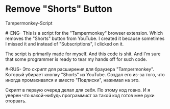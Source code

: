 # Remove "Shorts" Button
Tampermonkey-Script


#-ENG-
This is a script for the "Tampermonkey" browser extension. Which removes the "Shorts" button from YouTube.
I created it because sometimes I missed it and instead of "Subscriptions", I clicked on it.

The script is primarily made for myself. And this code is shit. And I'm sure that some programmer is ready to tear my hands off for such code.


#-RUS-
Это скрипт для расширения для браузера "Tampermonkey". Который убирает кнопку "Shorts" из YouTube.
Создал его из-за того, что иногда промахивался и вместо "Подписки", нажимал на это.

Скрипт в первую очеред делал для себя. По этому код говно. И я уверен что какой-нибудь программист за такой код готов мне руки оторвать.
